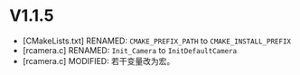 # V1.1.5
- [CMakeLists.txt] RENAMED: `CMAKE_PREFIX_PATH` to `CMAKE_INSTALL_PREFIX`
- [rcamera.c] RENAMED: `Init_Camera` to `InitDefaultCamera`
- [rcamera.c] MODIFIED: 若干变量改为宏。

